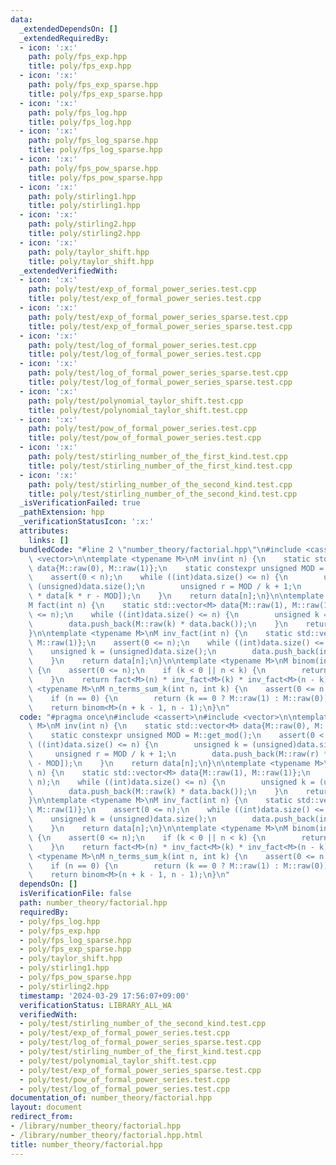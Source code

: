 ```yaml
---
data:
  _extendedDependsOn: []
  _extendedRequiredBy:
  - icon: ':x:'
    path: poly/fps_exp.hpp
    title: poly/fps_exp.hpp
  - icon: ':x:'
    path: poly/fps_exp_sparse.hpp
    title: poly/fps_exp_sparse.hpp
  - icon: ':x:'
    path: poly/fps_log.hpp
    title: poly/fps_log.hpp
  - icon: ':x:'
    path: poly/fps_log_sparse.hpp
    title: poly/fps_log_sparse.hpp
  - icon: ':x:'
    path: poly/fps_pow_sparse.hpp
    title: poly/fps_pow_sparse.hpp
  - icon: ':x:'
    path: poly/stirling1.hpp
    title: poly/stirling1.hpp
  - icon: ':x:'
    path: poly/stirling2.hpp
    title: poly/stirling2.hpp
  - icon: ':x:'
    path: poly/taylor_shift.hpp
    title: poly/taylor_shift.hpp
  _extendedVerifiedWith:
  - icon: ':x:'
    path: poly/test/exp_of_formal_power_series.test.cpp
    title: poly/test/exp_of_formal_power_series.test.cpp
  - icon: ':x:'
    path: poly/test/exp_of_formal_power_series_sparse.test.cpp
    title: poly/test/exp_of_formal_power_series_sparse.test.cpp
  - icon: ':x:'
    path: poly/test/log_of_formal_power_series.test.cpp
    title: poly/test/log_of_formal_power_series.test.cpp
  - icon: ':x:'
    path: poly/test/log_of_formal_power_series_sparse.test.cpp
    title: poly/test/log_of_formal_power_series_sparse.test.cpp
  - icon: ':x:'
    path: poly/test/polynomial_taylor_shift.test.cpp
    title: poly/test/polynomial_taylor_shift.test.cpp
  - icon: ':x:'
    path: poly/test/pow_of_formal_power_series.test.cpp
    title: poly/test/pow_of_formal_power_series.test.cpp
  - icon: ':x:'
    path: poly/test/stirling_number_of_the_first_kind.test.cpp
    title: poly/test/stirling_number_of_the_first_kind.test.cpp
  - icon: ':x:'
    path: poly/test/stirling_number_of_the_second_kind.test.cpp
    title: poly/test/stirling_number_of_the_second_kind.test.cpp
  _isVerificationFailed: true
  _pathExtension: hpp
  _verificationStatusIcon: ':x:'
  attributes:
    links: []
  bundledCode: "#line 2 \"number_theory/factorial.hpp\"\n#include <cassert>\n#include\
    \ <vector>\n\ntemplate <typename M>\nM inv(int n) {\n    static std::vector<M>\
    \ data{M::raw(0), M::raw(1)};\n    static constexpr unsigned MOD = M::get_mod();\n\
    \    assert(0 < n);\n    while ((int)data.size() <= n) {\n        unsigned k =\
    \ (unsigned)data.size();\n        unsigned r = MOD / k + 1;\n        data.push_back(M::raw(r)\
    \ * data[k * r - MOD]);\n    }\n    return data[n];\n}\n\ntemplate <typename M>\n\
    M fact(int n) {\n    static std::vector<M> data{M::raw(1), M::raw(1)};\n    assert(0\
    \ <= n);\n    while ((int)data.size() <= n) {\n        unsigned k = (unsigned)data.size();\n\
    \        data.push_back(M::raw(k) * data.back());\n    }\n    return data[n];\n\
    }\n\ntemplate <typename M>\nM inv_fact(int n) {\n    static std::vector<M> data{M::raw(1),\
    \ M::raw(1)};\n    assert(0 <= n);\n    while ((int)data.size() <= n) {\n    \
    \    unsigned k = (unsigned)data.size();\n        data.push_back(inv<M>(k) * data.back());\n\
    \    }\n    return data[n];\n}\n\ntemplate <typename M>\nM binom(int n, int k)\
    \ {\n    assert(0 <= n);\n    if (k < 0 || n < k) {\n        return M::raw(0);\n\
    \    }\n    return fact<M>(n) * inv_fact<M>(k) * inv_fact<M>(n - k);\n}\n\ntemplate\
    \ <typename M>\nM n_terms_sum_k(int n, int k) {\n    assert(0 <= n && 0 <= k);\n\
    \    if (n == 0) {\n        return (k == 0 ? M::raw(1) : M::raw(0));\n    }\n\
    \    return binom<M>(n + k - 1, n - 1);\n}\n"
  code: "#pragma once\n#include <cassert>\n#include <vector>\n\ntemplate <typename\
    \ M>\nM inv(int n) {\n    static std::vector<M> data{M::raw(0), M::raw(1)};\n\
    \    static constexpr unsigned MOD = M::get_mod();\n    assert(0 < n);\n    while\
    \ ((int)data.size() <= n) {\n        unsigned k = (unsigned)data.size();\n   \
    \     unsigned r = MOD / k + 1;\n        data.push_back(M::raw(r) * data[k * r\
    \ - MOD]);\n    }\n    return data[n];\n}\n\ntemplate <typename M>\nM fact(int\
    \ n) {\n    static std::vector<M> data{M::raw(1), M::raw(1)};\n    assert(0 <=\
    \ n);\n    while ((int)data.size() <= n) {\n        unsigned k = (unsigned)data.size();\n\
    \        data.push_back(M::raw(k) * data.back());\n    }\n    return data[n];\n\
    }\n\ntemplate <typename M>\nM inv_fact(int n) {\n    static std::vector<M> data{M::raw(1),\
    \ M::raw(1)};\n    assert(0 <= n);\n    while ((int)data.size() <= n) {\n    \
    \    unsigned k = (unsigned)data.size();\n        data.push_back(inv<M>(k) * data.back());\n\
    \    }\n    return data[n];\n}\n\ntemplate <typename M>\nM binom(int n, int k)\
    \ {\n    assert(0 <= n);\n    if (k < 0 || n < k) {\n        return M::raw(0);\n\
    \    }\n    return fact<M>(n) * inv_fact<M>(k) * inv_fact<M>(n - k);\n}\n\ntemplate\
    \ <typename M>\nM n_terms_sum_k(int n, int k) {\n    assert(0 <= n && 0 <= k);\n\
    \    if (n == 0) {\n        return (k == 0 ? M::raw(1) : M::raw(0));\n    }\n\
    \    return binom<M>(n + k - 1, n - 1);\n}\n"
  dependsOn: []
  isVerificationFile: false
  path: number_theory/factorial.hpp
  requiredBy:
  - poly/fps_log.hpp
  - poly/fps_exp.hpp
  - poly/fps_log_sparse.hpp
  - poly/fps_exp_sparse.hpp
  - poly/taylor_shift.hpp
  - poly/stirling1.hpp
  - poly/fps_pow_sparse.hpp
  - poly/stirling2.hpp
  timestamp: '2024-03-29 17:56:07+09:00'
  verificationStatus: LIBRARY_ALL_WA
  verifiedWith:
  - poly/test/stirling_number_of_the_second_kind.test.cpp
  - poly/test/exp_of_formal_power_series.test.cpp
  - poly/test/log_of_formal_power_series_sparse.test.cpp
  - poly/test/stirling_number_of_the_first_kind.test.cpp
  - poly/test/polynomial_taylor_shift.test.cpp
  - poly/test/exp_of_formal_power_series_sparse.test.cpp
  - poly/test/pow_of_formal_power_series.test.cpp
  - poly/test/log_of_formal_power_series.test.cpp
documentation_of: number_theory/factorial.hpp
layout: document
redirect_from:
- /library/number_theory/factorial.hpp
- /library/number_theory/factorial.hpp.html
title: number_theory/factorial.hpp
---
```

